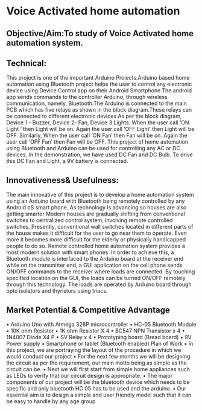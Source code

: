 # Voice Activated home automation

## Objective/Aim:To study of Voice Activated home automation system.
	
	
## Technical:
This project is one of the important Arduino Proiects.Arduino based home automation using Bluetooth project helps the user to control any electronic device using Device Control app on their Android Smartphone.The android app sends commands to the controller Arduino, through wireless communication, namely, Bluetooth.The Arduino is connected to the main PCB which has five relays as shown in the block diagram.These relays can be connected to different electronic devices.As per the block diagram, Device 1 - Buzzer, Device 2- Fan, Device 3 Lights.
When the user call ‘ON Light ‘ then Light will be on. Again the user call ‘OFF Light’ then Light will be OFF.
Similarly, When the user call ‘ON Fan‘ then Fan will be on. Again the user call ‘OFF Fan’ then Fan will be OFF.
This project of home automation using Bluetooth and Arduino can be used for controlling any AC or DC devices. In the demonstration, we have used DC Fan and DC Bulb. To drive this DC Fan and Light, a 9V battery is connected.
	 					

## Innovativeness& Usefulness:
The main innovative of this project is to develop a home automation system using an Arduino board with Bluetooth being remotely controlled by any Android oS smart phone. As technology is advancing so houses are also getting smarter Modern houses are gradually shifting from conventional switches to centralized control system, involving remote controlled switches. Presently, conventional wall switches located in different parts of the house makes it difficult for the user to go near them to operate. Even more it becomes more difficult for the elderly or physically handicapped people to do so. Remote controlled home automation system provides a most modern solution with smart phones. In order to achieve this, a Bluetooth module is interfaced to the Arduino board at the receiver end while on the transmitter end, a GUI application on the cell phone sends ON/OFF commands to the receiver where loads are connected. By touching specified location on the GUI, the loads can be turned ON/OFF remotely through this technology. The loads are operated by Arduino board through opto isolators and thyristors using triacs.

## Market Potential & Competitive Advantage
•	Arduino Uno with Atmega 328P microcontroller 
•	HC-05 Bluetooth Module 
•	10K ohm Resistor
•	1K ohm Resistor X 4 
•	BC547 NPN Transistor x 4 
•	1N4007 Diode X4 P 
•	SV Relay x 4 
•	Prototyping board (Bread board) 
•	9V Power supply
•	Smartphone or tablet (Bluetooth enabled)
Plan of Work
•	In this project, we are portraying the layout of the procedure in which we would conduct our project
•	For the next few months we will be designing the circuit as per the requirement, our main motto being as simple as the circuit can be.
•	Next we will first start from simple home appliances such as LEDs  to verify that our circuit design is appropriate.
•	The major components of our project will be the bluetooth device which needs to be specific and only bluetooth HC 05 has to be used and the arduino.
•	Our essential aim is to design a simple and user friendly model such that it can be easy to handle by any age group
